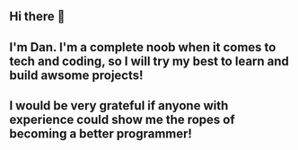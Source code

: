 ## Hi there 👋
## I'm Dan. I'm a complete noob when it comes to tech and coding, so I will try my best to learn and build awsome projects! 
## I would be very grateful if anyone with experience could show me the ropes of becoming a better programmer!
<!--
**DanNguyen0829/DanNguyen0829** is a ✨ _special_ ✨ repository because its `README.md` (this file) appears on your GitHub profile.

Here are some ideas to get you started:

- 🔭 I’m currently working on ...
- 🌱 I’m currently learning ...
- 👯 I’m looking to collaborate on ...
- 🤔 I’m looking for help with ...
- 💬 Ask me about ...
- 📫 How to reach me: ...
- 😄 Pronouns: ...
- ⚡ Fun fact: ...
-->
